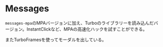 # Messages

`messages-mpa`のMPAバージョンに加え、Turboのライブラリーを読み込んだバージョン。InstantClickなど、MPAの高速化ハックを試すことができる。

またTurboFramesを使ってモーダルを出している。
